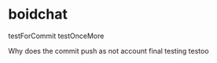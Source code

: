 # boidchat


testForCommit
testOnceMore





Why does the commit push as not account 
final testing
testoo